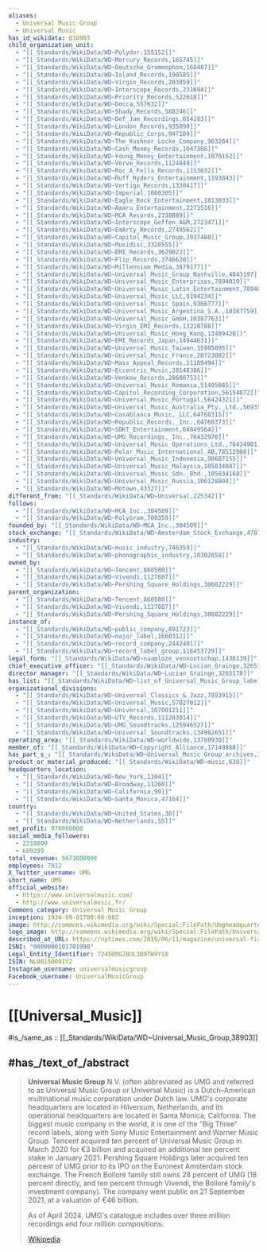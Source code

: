 ```yaml
---
aliases:
  - Universal Music Group
  - Universal Music
has_id_wikidata: Q38903
child_organization_unit:
  - "[[_Standards/WikiData/WD~Polydor,155152]]"
  - "[[_Standards/WikiData/WD~Mercury_Records,165745]]"
  - "[[_Standards/WikiData/WD~Deutsche_Grammophon,168407]]"
  - "[[_Standards/WikiData/WD~Island_Records,190585]]"
  - "[[_Standards/WikiData/WD~Virgin_Records,203059]]"
  - "[[_Standards/WikiData/WD~Interscope_Records,231694]]"
  - "[[_Standards/WikiData/WD~Priority_Records,522618]]"
  - "[[_Standards/WikiData/WD~Decca,557632]]"
  - "[[_Standards/WikiData/WD~Shady_Records,568246]]"
  - "[[_Standards/WikiData/WD~Def_Jam_Recordings,654283]]"
  - "[[_Standards/WikiData/WD~London_Records,935090]]"
  - "[[_Standards/WikiData/WD~Republic_Corps,947109]]"
  - "[[_Standards/WikiData/WD~The_Kushner_Locke_Company,963204]]"
  - "[[_Standards/WikiData/WD~Cash_Money_Records,1047366]]"
  - "[[_Standards/WikiData/WD~Young_Money_Entertainment,1070152]]"
  - "[[_Standards/WikiData/WD~Verve_Records,1124849]]"
  - "[[_Standards/WikiData/WD~Roc_A_Fella_Records,1153032]]"
  - "[[_Standards/WikiData/WD~Ruff_Ryders_Entertainment,1193843]]"
  - "[[_Standards/WikiData/WD~Vertigo_Records,1330417]]"
  - "[[_Standards/WikiData/WD~Imperial,1660305]]"
  - "[[_Standards/WikiData/WD~Eagle_Rock_Entertainment,1813833]]"
  - "[[_Standards/WikiData/WD~Amaru_Entertainment,2273516]]"
  - "[[_Standards/WikiData/WD~MCA_Records,2338889]]"
  - "[[_Standards/WikiData/WD~Interscope_Geffen_A&M,2723471]]"
  - "[[_Standards/WikiData/WD~EmArcy_Records,2749562]]"
  - "[[_Standards/WikiData/WD~Capitol_Music_Group,2937480]]"
  - "[[_Standards/WikiData/WD~Musidisc,3328555]]"
  - "[[_Standards/WikiData/WD~EMI_Records,3629023]]"
  - "[[_Standards/WikiData/WD~Flip_Records,3746620]]"
  - "[[_Standards/WikiData/WD~Millennium_Media,3879177]]"
  - "[[_Standards/WikiData/WD~Universal_Music_Group_Nashville,4043197]]"
  - "[[_Standards/WikiData/WD~Universal_Music_Enterprises,7894019]]"
  - "[[_Standards/WikiData/WD~Universal_Music_Latin_Entertainment,7894020]]"
  - "[[_Standards/WikiData/WD~Universal_Music_LLC,8194234]]"
  - "[[_Standards/WikiData/WD~Universal_Music_Spain,9366777]]"
  - "[[_Standards/WikiData/WD~Universal_Music_Argentina_S.A.,10387759]]"
  - "[[_Standards/WikiData/WD~Universal_Music_GmbH,10387763]]"
  - "[[_Standards/WikiData/WD~Virgin_EMI_Records,13218788]]"
  - "[[_Standards/WikiData/WD~Universal_Music_Hong_Kong,13489420]]"
  - "[[_Standards/WikiData/WD~EMI_Records_Japan,14944631]]"
  - "[[_Standards/WikiData/WD~Universal_Music_Taiwan,15905095]]"
  - "[[_Standards/WikiData/WD~Universal_Music_France,20723082]]"
  - "[[_Standards/WikiData/WD~Mass_Appeal_Records,21189494]]"
  - "[[_Standards/WikiData/WD~Eccentric_Music,28148306]]"
  - "[[_Standards/WikiData/WD~Venkow_Records,28600753]]"
  - "[[_Standards/WikiData/WD~Universal_Music_Romania,51495045]]"
  - "[[_Standards/WikiData/WD~Capitol_Recording_Corporation,56154872]]"
  - "[[_Standards/WikiData/WD~Universal_Music_Portugal,56424321]]"
  - "[[_Standards/WikiData/WD~Universal_Music_Australia_Pty._Ltd.,56935057]]"
  - "[[_Standards/WikiData/WD~Casablanca_Music,_LLC,64760315]]"
  - "[[_Standards/WikiData/WD~Republic_Records,_Inc.,64760373]]"
  - "[[_Standards/WikiData/WD~SDKT_Entertainment,64849564]]"
  - "[[_Standards/WikiData/WD~UMG_Recordings,_Inc.,76432970]]"
  - "[[_Standards/WikiData/WD~Universal_Music_Operations_Ltd.,76434901]]"
  - "[[_Standards/WikiData/WD~Polar_Music_International_AB,78512988]]"
  - "[[_Standards/WikiData/WD~Universal_Music_Indonesia,98687155]]"
  - "[[_Standards/WikiData/WD~Universal_Music_Malaysia,105834087]]"
  - "[[_Standards/WikiData/WD~Universal_Music_Sdn._Bhd.,105834168]]"
  - "[[_Standards/WikiData/WD~Universal_Music_Russia,106128804]]"
  - "[[_Standards/WikiData/WD~Motown,43327]]"
different_from: "[[_Standards/WikiData/WD~Universal,225342]]"
follows:
  - "[[_Standards/WikiData/WD~MCA_Inc.,304509]]"
  - "[[_Standards/WikiData/WD~PolyGram,700359]]"
founded_by: "[[_Standards/WikiData/WD~MCA_Inc.,304509]]"
stock_exchange: "[[_Standards/WikiData/WD~Amsterdam_Stock_Exchange,478720]]"
industry:
  - "[[_Standards/WikiData/WD~music_industry,746359]]"
  - "[[_Standards/WikiData/WD~phonographic_industry,10302058]]"
owned_by:
  - "[[_Standards/WikiData/WD~Tencent,860580]]"
  - "[[_Standards/WikiData/WD~Vivendi,1127887]]"
  - "[[_Standards/WikiData/WD~Pershing_Square_Holdings,30682229]]"
parent_organization:
  - "[[_Standards/WikiData/WD~Tencent,860580]]"
  - "[[_Standards/WikiData/WD~Vivendi,1127887]]"
  - "[[_Standards/WikiData/WD~Pershing_Square_Holdings,30682229]]"
instance_of:
  - "[[_Standards/WikiData/WD~public_company,891723]]"
  - "[[_Standards/WikiData/WD~major_label,1660312]]"
  - "[[_Standards/WikiData/WD~record_company,2442401]]"
  - "[[_Standards/WikiData/WD~record_label_group,116453729]]"
legal_form: "[[_Standards/WikiData/WD~naamloze_vennootschap,1436139]]"
chief_executive_officer: "[[_Standards/WikiData/WD~Lucian_Grainge,3265178]]"
director_manager: "[[_Standards/WikiData/WD~Lucian_Grainge,3265178]]"
has_list: "[[_Standards/WikiData/WD~list_of_Universal_Music_Group_labels,4257395]]"
organizational_divisions:
  - "[[_Standards/WikiData/WD~Universal_Classics_&_Jazz,7893915]]"
  - "[[_Standards/WikiData/WD~Universal_Music,57027012]]"
  - "[[_Standards/WikiData/WD~Universal,107001211]]"
  - "[[_Standards/WikiData/WD~UTV_Records,111203014]]"
  - "[[_Standards/WikiData/WD~UMG_Soundtracks,125946527]]"
  - "[[_Standards/WikiData/WD~Universal_Soundtracks,134982651]]"
operating_area: "[[_Standards/WikiData/WD~worldwide,13780930]]"
member_of: "[[_Standards/WikiData/WD~Copyright_Alliance,17149868]]"
has_part_s_: "[[_Standards/WikiData/WD~Universal_Music_Group_archives,109654108]]"
product_or_material_produced: "[[_Standards/WikiData/WD~music,638]]"
headquarters_location:
  - "[[_Standards/WikiData/WD~New_York,1384]]"
  - "[[_Standards/WikiData/WD~Broadway,11260]]"
  - "[[_Standards/WikiData/WD~California,99]]"
  - "[[_Standards/WikiData/WD~Santa_Monica,47164]]"
country:
  - "[[_Standards/WikiData/WD~United_States,30]]"
  - "[[_Standards/WikiData/WD~Netherlands,55]]"
net_profit: 970000000
social_media_followers:
  - 2210000
  - 689299
total_revenue: 5673000000
employees: 7912
X_Twitter_username: UMG
short_name: UMG
official_website:
  - https://www.universalmusic.com/
  - http://www.universalmusic.fr/
Commons_category: Universal Music Group
inception: 1934-09-01T00:00:00Z
image: http://commons.wikimedia.org/wiki/Special:FilePath/Umgheadquarters.jpg
logo_image: http://commons.wikimedia.org/wiki/Special:FilePath/Universal%20Music%20Group%20logo.svg
described_at_URL: https://nytimes.com/2019/06/11/magazine/universal-fire-master-recordings.html
ISNI: "0000000101701990"
Legal_Entity_Identifier: 724500GJBUL3D9TW9Y18
ISIN: NL0015000IY2
Instagram_username: universalmusicgroup
Facebook_username: UniversalMusicGroup
---
```


# [[Universal_Music]] 

#is_/same_as :: [[_Standards/WikiData/WD~Universal_Music_Group,38903]] 

## #has_/text_of_/abstract 

> **Universal Music Group** N.V. (often abbreviated as UMG and referred to as Universal Music Group or Universal Music) is a Dutch–American multinational music corporation under Dutch law. UMG's corporate headquarters are located in Hilversum, Netherlands, and its operational headquarters are located in Santa Monica, California. The biggest music company in the world, it is one of the "Big Three" record labels, along with Sony Music Entertainment and Warner Music Group. Tencent acquired ten percent of Universal Music Group in March 2020 for €3 billion and acquired an additional ten percent stake in January 2021. Pershing Square Holdings later acquired ten percent of UMG prior to its IPO on the Euronext Amsterdam stock exchange. The French Bolloré family still owns 28 percent of UMG (18 percent directly, and ten percent through Vivendi, the Bolloré family's investment company). The company went public on 21 September 2021, at a valuation of €46 billion.
>
> As of April 2024, UMG's catalogue includes over three million recordings and four million compositions.
>
> [Wikipedia](https://en.wikipedia.org/wiki/Universal%20Music%20Group) 

